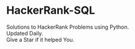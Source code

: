 # HackerRank-SQL
Solutions to HackerRank Problems using Python.<br />
Updated Daily.<br />
Give a Star if it helped You.
